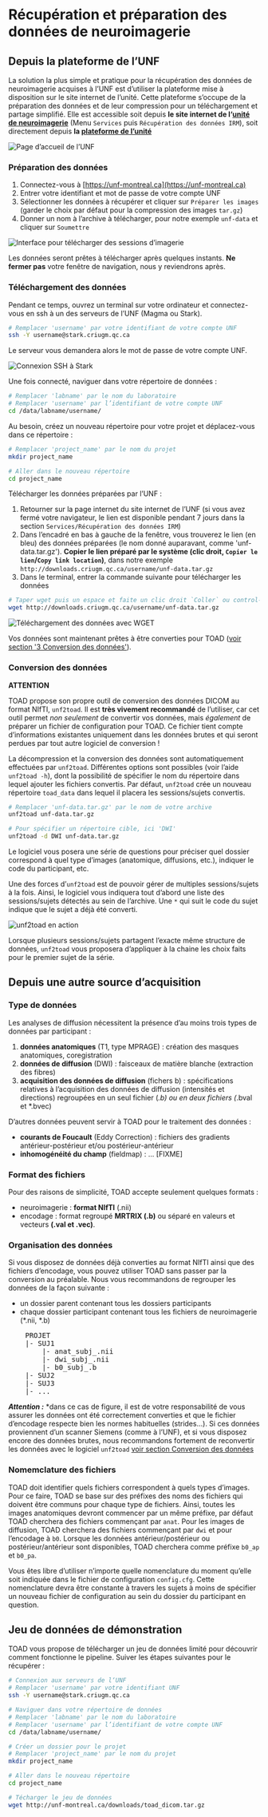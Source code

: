 # Récupération et préparation des données de neuroimagerie

## Depuis la plateforme de l’UNF

La solution la plus simple et pratique pour la récupération des données de neuroimagerie acquises à l’UNF est d’utiliser la plateforme mise à disposition sur le site internet de l’unité.
Cette plateforme s’occupe de la préparation des données et de leur compression pour un téléchargement et partage simplifié.
Elle est accessible soit depuis **le site internet de l‘[unité de neuroimagerie](http://www.unf-montreal.ca)** (Menu `Services` puis `Récupération des données IRM`), soit directement depuis **la [plateforme de l’unité](https://unf-montreal.ca)**

![Page d’accueil de l’UNF](../figs/unf_website_home.png)

### Préparation des données

1. Connectez-vous à [https://unf-montreal.ca](https://unf-montreal.ca)
2. Entrer votre identifiant et mot de passe de votre compte UNF
3. Sélectionner les données à récupérer et cliquer sur `Préparer les images` (garder le choix par défaut pour la compression des images `tar.gz`)
4. Donner un nom à l’archive à télécharger, pour notre exemple `unf-data` et cliquer sur `Soumettre`

![Interface pour télécharger des sessions d’imagerie](../figs/unf_get_data.png)

Les données seront prêtes à télécharger après quelques instants.
**Ne fermer pas** votre fenêtre de navigation, nous y reviendrons après.

### Téléchargement des données

Pendant ce temps, ouvrez un terminal sur votre ordinateur et connectez-vous en ssh à un des serveurs de l’UNF (Magma ou Stark).

~~~bash
# Remplacer 'username' par votre identifiant de votre compte UNF
ssh -Y username@stark.criugm.qc.ca
~~~ 

Le serveur vous demandera alors le mot de passe de votre compte UNF.

![Connexion SSH à Stark](../figs/terminal_ssh.png)

Une fois connecté, naviguer dans votre répertoire de données :

~~~bash
# Remplacer 'labname' par le nom du laboratoire 
# Remplacer 'username' par l’identifiant de votre compte UNF
cd /data/labname/username/
~~~

Au besoin, créez un nouveau répertoire pour votre projet et déplacez-vous dans ce répertoire :

~~~bash
# Remplacer 'project_name' par le nom du projet
mkdir project_name

# Aller dans le nouveau répertoire
cd project_name
~~~

Télécharger les données préparées par l’UNF :

1. Retourner sur la page internet du site internet de l’UNF (si vous avez fermé votre navigateur, le lien est disponible pendant 7 jours dans la section `Services/Récupération des données IRM`)
2. Dans l’encadré en bas à gauche de la fenêtre, vous trouverez le lien (en bleu) des données préparées (le nom donné auparavant, comme 'unf-data.tar.gz'). **Copier le lien préparé par le système (clic droit, `Copier le lien`/`Copy link location`)**, dans notre exemple `http://downloads.criugm.qc.ca/username/unf-data.tar.gz`
3. Dans le terminal, entrer la commande suivante pour télécharger les données

~~~bash
# Taper wget puis un espace et faite un clic droit `Coller` ou control-shift-v
wget http://downloads.criugm.qc.ca/username/unf-data.tar.gz
~~~

![Téléchargement des données avec WGET](../figs/terminal_wget.png)

Vos données sont maintenant prêtes à être converties pour TOAD ([voir section '3 Conversion des données'](#conversion)).

### <a name=conversion></a>Conversion des données

**ATTENTION**

TOAD propose son propre outil de conversion des données DICOM au format NIfTI, `unf2toad`. 
Il est **très vivement recommandé** de l’utiliser, car cet outil permet *non seulement* de convertir vos données, mais *également* de préparer un fichier de configuration pour TOAD.
Ce fichier tient compte d’informations existantes uniquement dans les données brutes et qui seront perdues par tout autre logiciel de conversion !

La décompression et la conversion des données sont automatiquement effectuées par `unf2toad`.
Différentes options sont possibles (voir l’aide `unf2toad -h`), dont la possibilité de spécifier le nom du répertoire dans lequel ajouter les fichiers convertis. 
Par défaut, `unf2toad` crée un nouveau répertoire `toad_data` dans lequel il placera les sessions/sujets convertis.

~~~bash
# Remplacer 'unf-data.tar.gz' par le nom de votre archive
unf2toad unf-data.tar.gz

# Pour spécifier un répertoire cible, ici 'DWI'
unf2toad -d DWI unf-data.tar.gz
~~~

Le logiciel vous posera une série de questions pour préciser quel dossier correspond à quel type d’images (anatomique, diffusions, etc.), indiquer le code du participant, etc.

Une des forces d’`unf2toad` est de pouvoir gérer de multiples sessions/sujets à la fois. 
Ainsi, le logiciel vous indiquera tout d’abord une liste des sessions/sujets détectés au sein de l’archive.
Une `*` qui suit le code du sujet indique que le sujet a déjà été converti.

![unf2toad en action](../figs/terminal_convert_subjects.png)

Lorsque plusieurs sessions/sujets partagent l’exacte même structure de données, `unf2toad` vous proposera d’appliquer à la chaine les choix faits pour le premier sujet de la série.

<!-- FIXME Add screenshot identical type -->


## Depuis une autre source d’acquisition 

### Type de données 

Les analyses de diffusion nécessitent la présence d’au moins trois types de données par participant :

1. **données anatomiques** (T1, type MPRAGE) : création des masques anatomiques, coregistration
2. **données de diffusion** (DWI) : faisceaux de matière blanche (extraction des fibres)
3. **acquisition des données de diffusion** (fichers b) : spécifications relatives à l’acquisition des données de diffusion (intensités et directions) regroupées en un seul fichier (*.b) ou en deux fichiers (*.bval et *.bvec)

D’autres données peuvent servir à TOAD pour le traitement des données :

- **courants de Foucault** (Eddy Correction) : fichiers des gradients antérieur-postérieur et/ou postérieur-antérieur
- **inhomogénéité du champ** (fieldmap) : ... [FIXME]

### Format des fichiers

Pour des raisons de simplicité, TOAD accepte seulement quelques formats :

- neuroimagerie : **format NIfTI** (.nii) 
- encodage :  format regroupé **MRTRIX (.b)** ou séparé en valeurs et vecteurs **(.val et .vec)**.

### Organisation des données

Si vous disposez de données déjà converties au format NIfTI ainsi que des fichiers d’encodage, vous pouvez utiliser TOAD sans passer par la conversion au préalable.
Nous vous recommandons de regrouper les données de la façon suivante :

- un dossier parent contenant tous les dossiers participants
- chaque dossier participant contenant tous les fichiers de neuroimagerie (\*.nii, \*.b) 

<pre>
    PROJET  
    |- SUJ1  
        |- anat_subj_.nii  
        |- dwi_subj_.nii  
        |- b0_subj_.b  
    |- SUJ2  
    |- SUJ3  
    |- ...  
</pre>
    
***Attention :*** *dans ce cas de figure, il est de votre responsabilité de vous assurer les données ont été correctement converties et que le fichier d’encodage respecte bien les normes habituelles (strides...). 
Si ces données proviennent d’un scanner Siemens (comme à l’UNF), et si vous disposez encore des données brutes, nous recommandons fortement de reconvertir les données avec le logiciel `unf2toad` [voir section Conversion des données](#conversion)


### Nomemclature des fichiers

TOAD doit identifier quels fichiers correspondent à quels types d’images. 
Pour ce faire, TOAD se base sur des préfixes des noms des fichiers qui doivent être communs pour chaque type de fichiers.
Ainsi, toutes les images anatomiques devront commencer par un même préfixe, par défaut TOAD cherchera des fichiers commençant par `anat`.
Pour les images de diffusion, TOAD cherchera des fichiers commençant par `dwi` et pour l’encodage à `b0`. 
Lorsque les données antérieur/postérieur ou postérieur/antérieur sont disponibles, TOAD cherchera comme préfixe `b0_ap` et `b0_pa`.

Vous êtes libre d’utiliser n’importe quelle nomenclature du moment qu’elle soit indiquée dans le fichier de configuration `config.cfg`. 
Cette nomenclature devra être constante à travers les sujets à moins de spécifier un nouveau fichier de configuration au sein du dossier du participant en question.


## Jeu de données de démonstration

TOAD vous propose de télécharger un jeu de données limité pour découvrir comment fonctionne le pipeline.
Suiver les étapes suivantes pour le récupérer :

~~~bash
# Connexion aux serveurs de l‘UNF
# Remplacer 'username' par votre identifiant UNF
ssh -Y username@stark.criugm.qc.ca

# Naviguer dans votre répertoire de données
# Remplacer 'labname' par le nom du laboratoire 
# Remplacer 'username' par l’identifiant de votre compte UNF
cd /data/labname/username/

# Créer un dossier pour le projet 
# Remplacer 'project_name' par le nom du projet
mkdir project_name

# Aller dans le nouveau répertoire
cd project_name

# Técharger le jeu de données
wget http://unf-montreal.ca/downloads/toad_dicom.tar.gz
~~~
